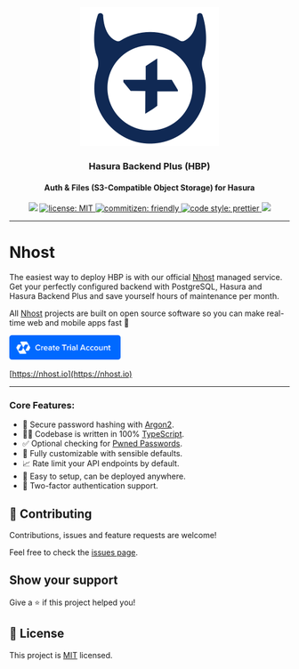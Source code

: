<p align="center">
  <a href="https://github.com/nhost/hasura-backend-plus">
    <img src="docs/.vuepress/public/logo.png" width="250px" alt="HBP" />
  </a>
</p>

<h3 align="center">Hasura Backend Plus (HBP)</h3>
<h4 align="center">Auth & Files (S3-Compatible Object Storage) for Hasura</h4>

<p align="center">
  <img
    src="https://img.shields.io/badge/version-2.0.0-blue.svg?cacheSeconds=2592000"
  />

  <a href="LICENSE">
    <img
      src="https://img.shields.io/badge/license-MIT-yellow.svg"
      alt="license: MIT"
    />
  </a>

  <a href="https://commitizen.github.io/cz-cli">
    <img
      src="https://img.shields.io/badge/commitizen-friendly-brightgreen.svg"
      alt="commitizen: friendly"
    />
  </a>

  <a href="https://prettier.io">
    <img
      src="https://img.shields.io/badge/code_style-prettier-ff69b4.svg"
      alt="code style: prettier"
    />
  </a>
  <a href="https://codecov.io/gh/nhost/hasura-backend-plus">
    <img
      src="https://codecov.io/gh/nhost/hasura-backend-plus/branch/v2/graph/badge.svg"
    />
  </a>
</p>

---

# Nhost

The easiest way to deploy HBP is with our official [Nhost](https://nhost.io) managed service. Get your perfectly configured backend with PostgreSQL, Hasura and Hasura Backend Plus and save yourself hours of maintenance per month.

All [Nhost](https://nhost.io) projects are built on open source software so you can make real-time web and mobile apps fast 🚀

<a href="https://nhost.io/register">
  <img
    src="docs/.vuepress/public/nhost-register-button.png"
    width="200px"
  />
</a>

[https://nhost.io](https://nhost.io)

---

### Core Features:

- 🔐 Secure password hashing with [Argon2](https://github.com/P-H-C/phc-winner-argon2).
- 👨‍💻 Codebase is written in 100% [TypeScript](https://www.typescriptlang.org).
- ✅ Optional checking for [Pwned Passwords](#pwned-passwords).
- 🎨 Fully customizable with sensible defaults.
- 📈 Rate limit your API endpoints by default.
- 🚀 Easy to setup, can be deployed anywhere.
- 🔑 Two-factor authentication support.

## 🤝 Contributing

Contributions, issues and feature requests are welcome!

Feel free to check the [issues page](https://github.com/nhost/hasura-backend-plus/issues).

## Show your support

Give a ⭐️ if this project helped you!

## 📝 License

This project is [MIT](LICENSE) licensed.
